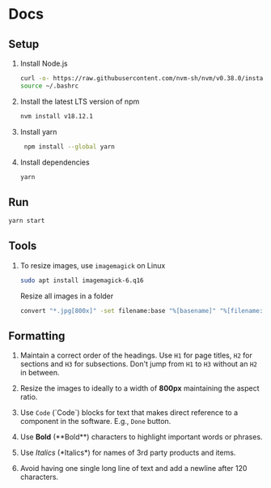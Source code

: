 # Docs

## Setup

1. Install Node.js

    ```bash
    curl -o- https://raw.githubusercontent.com/nvm-sh/nvm/v0.38.0/install.sh | bash
    source ~/.bashrc
    ```

2. Install the latest LTS version of npm
    
    ```bash
    nvm install v18.12.1
    ```
    
3. Install yarn
   ```bash
    npm install --global yarn
    ```
    
4. Install dependencies
    
    ```bash
    yarn
    ```

## Run

```bash
yarn start
```

## Tools

1. To resize images, use `imagemagick` on Linux
    
    ```bash
    sudo apt install imagemagick-6.q16
    ```

    Resize all images in a folder

    ```bash
    convert "*.jpg[800x]" -set filename:base "%[basename]" "%[filename:base].jpg"
    ```

## Formatting

1. Maintain a correct order of the headings. Use `H1` for page titles, `H2` for sections and `H3` for subsections. Don't
   jump from `H1` to `H3` without an `H2` in between.

2. Resize the images to ideally to a width of **800px** maintaining the aspect ratio.

3. Use `Code` (\`Code\`) blocks for text that makes direct reference to a component in the software. E.g., `Done`
   button.

4. Use **Bold** (\*\*Bold\*\*) characters to highlight important words or phrases.

5. Use *Italics* (\*Italics\*) for names of 3rd party products and items.

6. Avoid having one single long line of text and add a newline after 120 characters.
